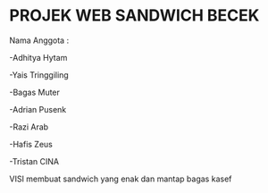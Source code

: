 # PROJEK WEB SANDWICH BECEK
Nama Anggota :

-Adhitya Hytam

-Yais Tringgiling

-Bagas Muter

-Adrian Pusenk

-Razi Arab

-Hafis Zeus

-Tristan CINA

VISI membuat sandwich yang enak dan mantap
bagas kasef
